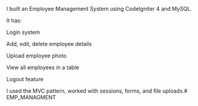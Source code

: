 I built an Employee Management System using CodeIgniter 4 and MySQL.

It has:

Login system

Add, edit, delete employee details

Upload employee photo

View all employees in a table

Logout feature

I used the MVC pattern, worked with sessions, forms, and file uploads.# EMP_MANAGMENT
